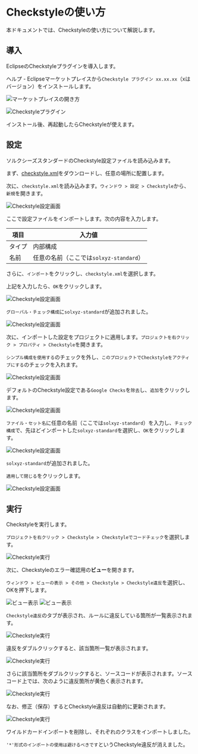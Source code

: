# Checkstyleの使い方

本ドキュメントでは、Checkstyleの使い方について解説します。

## 導入

EclipseのCheckstyleプラグインを導入します。

ヘルプ - Eclipseマーケットプレイスから`Checkstyle プラグイン xx.xx.xx`（xはバージョン）をインストールします。

![マーケットプレイスの開き方](img/checkstyle_open_market1.png)

![Checkstyleプラグイン](img/checkstyle_open_market2.png)

インストール後、再起動したらCheckstyleが使えます。

## 設定

ソルクシーズスタンダードのCheckstyle設定ファイルを読み込みます。

まず、[checkstyle.xml](./checkstyle.xml)をダウンロードし、任意の場所に配置します。

次に、`checkstyle.xml`を読み込みます。`ウィンドウ > 設定 > Checkstyle`から、`新規`を開きます。

![Checkstyle設定画面](img/checkstyle_config1.png)

ここで設定ファイルをインポートします。次の内容を入力します。

|項目|入力値|
|--|--|
|タイプ|内部構成|
|名前|任意の名前（ここでは`solxyz-standard`）|

さらに、`インポート`をクリックし、`checkstyle.xml`を選択します。

上記を入力したら、`OK`をクリックします。

![Checkstyle設定画面](img/checkstyle_config2.png)

`グローバル・チェック構成`に`solxyz-standard`が追加されました。

![Checkstyle設定画面](img/checkstyle_config3.png)

次に、インポートした設定をプロジェクトに適用します。`プロジェクトを右クリック > プロパティ > Checkstyle`を開きます。

`シンプル構成を使用する`のチェックを外し、`このプロジェクトでCheckstyleをアクティブにする`のチェックを入れます。

![Checkstyle設定画面](img/checkstyle_config4.png)

デフォルトのCheckstyle設定である`Google Checks`を`除去`し、`追加`をクリックします。

![Checkstyle設定画面](img/checkstyle_config5.png)

`ファイル・セット名`に任意の名前（ここでは`solxyz-standard`）を入力し、`チェック構成`で、先ほどインポートした`solxyz-standard`を選択し、`OK`をクリックします。

![Checkstyle設定画面](img/checkstyle_config6.png)

`solxyz-standard`が追加されました。

`適用して閉じる`をクリックします。

![Checkstyle設定画面](img/checkstyle_config7.png)

## 実行

Checkstyleを実行します。

`プロジェクトを右クリック > Checkstyle > Checkstyleでコードチェック`を選択します。

![Checkstyle実行](img/checkstyle_run1.png)

次に、Checkstyleのエラー確認用の**ビュー**を開きます。

`ウィンドウ > ビューの表示 > その他 > Checkstyle > Checkstyle違反`を選択し、OKを押下します。

![ビュー表示](img/checkstyle_open_view1.png)
![ビュー表示](img/checkstyle_open_view2.png)

`Checkstyle違反`のタブが表示され、ルールに違反している箇所が一覧表示されます。

![Checkstyle実行](img/checkstyle_run2.png)

違反をダブルクリックすると、該当箇所一覧が表示されます。

![Checkstyle実行](img/checkstyle_run3.png)

さらに該当箇所をダブルクリックすると、ソースコードが表示されます。ソースコード上では、次のように違反箇所が黄色く表示されます。

![Checkstyle実行](img/checkstyle_run4.png)

なお、修正（保存）するとCheckstyle違反は自動的に更新されます。

![Checkstyle実行](img/checkstyle_run5.png)

ワイルドカードインポートを削除し、それぞれのクラスをインポートしました。

`'*'形式のインポートの使用は避けるべきです`というCheckstyle違反が消えました。
